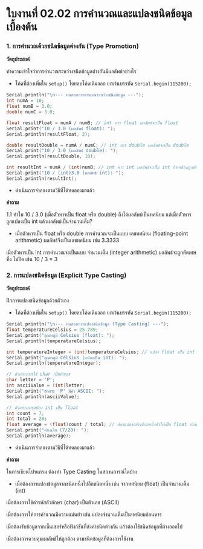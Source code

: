 # ใบงานที่ 02.02 การคำนวณและแปลงชนิดข้อมูลเบื้องต้น


### 1. การคำนวณด้วยชนิดข้อมูลต่างกัน (Type Promotion)

__วัตถุประสงค์__ 

ทำความเข้าใจว่าการคำนวณระหว่างชนิดข้อมูลต่างกันมีผลลัพธ์อย่างไร

- โค้ดที่ต้องเพิ่มใน `setup()` โดยลบโค้ดเดิมออก ยกเว้นบรรทัด `Serial.begin(115200);`


``` c
Serial.println("\n--- ทดสอบการคำนวณระหว่างชนิดข้อมูล ---");
int numA = 10;
float numB = 3.0;
double numC = 3.0;

float resultFloat = numA / numB; // int หาร float ผลลัพธ์จะเป็น float
Serial.print("10 / 3.0 (ผลลัพธ์ float): ");
Serial.println(resultFloat, 2);

double resultDouble = numA / numC; // int หาร double ผลลัพธ์จะเป็น double
Serial.print("10 / 3.0 (ผลลัพธ์ double): ");
Serial.println(resultDouble, 10);

int resultInt = numA / (int)numB; // int หาร int ผลลัพธ์จะเป็น int (ทศนิยมถูกตัดทิ้ง)
Serial.print("10 / (int)3.0 (ผลลัพธ์ int): ");
Serial.println(resultInt);
```

- ดำเนินการจำลองตามวิธีที่ได้ทดลองมาแล้ว

__คำถาม__ 

1.1  ทำไม 10 / 3.0 (เมื่อตัวหารเป็น float หรือ double) ถึงได้ผลลัพธ์เป็นทศนิยม แต่เมื่อตัวหารถูกแปลงเป็น int แล้วผลลัพธ์เป็นจำนวนเต็ม?

- เมื่อตัวหารเป็น float หรือ double
การคำนวณจะเป็นแบบ เลขทศนิยม (floating-point arithmetic)
ผลลัพธ์จึงเป็นเลขทศนิยม เช่น 3.3333

เมื่อตัวหารเป็น int
การคำนวณจะเป็นแบบ จำนวนเต็ม (integer arithmetic)
ผลลัพธ์จะถูกตัดเศษทิ้ง ไม่ปัด เช่น 10 / 3 = 3

### 2. การแปลงชนิดข้อมูล (Explicit Type Casting)

__วัตถุประสงค์__ 

ฝึกการแปลงชนิดข้อมูลด้วยตัวเอง

- โค้ดที่ต้องเพิ่มใน `setup()` โดยลบโค้ดเดิมออก ยกเว้นบรรทัด `Serial.begin(115200);`


``` c
Serial.println("\n--- ทดสอบการแปลงชนิดข้อมูล (Type Casting) ---");
float temperatureCelsius = 25.789;
Serial.print("อุณหภูมิ Celsius (float): ");
Serial.println(temperatureCelsius);

int temperatureInteger = (int)temperatureCelsius; // แปลง float เป็น int
Serial.print("อุณหภูมิ Celsius (แปลงเป็น int): ");
Serial.println(temperatureInteger);

// ตัวอย่างการใช้ char เป็นตัวเลข
char letter = 'P';
int asciiValue = (int)letter;
Serial.print("อักขระ 'P' มีค่า ASCII: ");
Serial.println(asciiValue);

// ตัวอย่างการแปลง int เป็น float
int count = 7;
int total = 20;
float average = (float)count / total; // ต้องแปลงอย่างน้อยหนึ่งตัวให้เป็น float ก่อนหาร
Serial.print("ค่าเฉลี่ย (7/20): ");
Serial.println(average);
```

- ดำเนินการจำลองตามวิธีที่ได้ทดลองมาแล้ว


__คำถาม__

ในการเขียนโปรแกรม ต้องทำ Type Casting ในสถานการณ์ใดบ้าง

- เมื่อต้องการแปลงข้อมูลจากชนิดหนึ่งไปอีกชนิดหนึ่ง เช่น จากทศนิยม (float) เป็นจำนวนเต็ม (int)

เมื่อต้องการใช้ค่ารหัสตัวอักษร (char) เป็นตัวเลข (ASCII)

เมื่อต้องการให้การคำนวณมีความแม่นยำ เช่น แปลงจำนวนเต็มเป็นทศนิยมก่อนหาร

เมื่อต้องรับข้อมูลจากเซ็นเซอร์หรือฟังก์ชันที่ส่งค่าชนิดต่างกัน แล้วต้องใช้ชนิดข้อมูลที่ต่างออกไป

เมื่อต้องการควบคุมผลลัพธ์ให้ถูกต้อง ตามชนิดข้อมูลที่ต้องการใช้งาน
